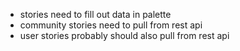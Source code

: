* stories need to fill out data in palette
* community stories need to pull from rest api
* user stories probably should also pull from rest api